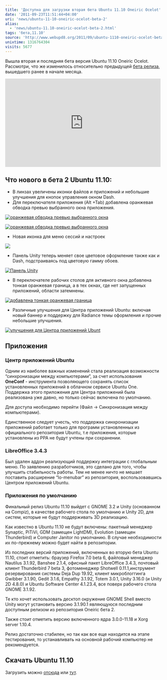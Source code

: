 ```yaml
---
title: 'Доступна для загрузки вторая бета Ubuntu 11.10 Oneiric Ocelot'
date: '2011-09-23T11:51:44+04:00'
uri: 'news/ubuntu-11-10-oneiric-ocelot-beta-2'
alias: 
  - 'news/ubuntu-11.10-oneiric-ocelot-beta-2.html'
tags: 'бета,11.10'
source: 'http://www.webupd8.org/2011/09/ubuntu-1110-oneiric-ocelot-beta-2-ready.html'
unixtime: 1316764304
visits: 5677
---
```

Вышла вторая и последняя бета версия Ubuntu 11.10 Oneiric Ocelot. Рассмотри, что же изменилось относительно предыдущей [бета релиза](news/ubuntu-11-10-oneiric-ocelot-beta-1), вышедшего ранее в начале месяца.

<iframe src="http://www.youtube.com/embed/XaAdbyEMQmk" frameborder="0" width="500" height="284"></iframe>

## Что нового в бета 2 Ubuntu 11.10:

*   В линзах увеличены иконки файлов и приложений и небольшие улучшения для кнопок управления окном Dash.
*   Для переключателя приложения (Alt +Tab) добавлена оранжевая обводка превью выбранного окна приложения.

[![оранжевая обводка превью выбранного окна](img/2011/09/23/11-00/1110-3-6174370221-o.jpg)](img/2011/09/23/11-00/1110-3-6174370221-o.jpg)

[![оранжевая обводка превью выбранного окна](img/2011/09/23/11-00/1110-4-6174369965-o.jpg)](img/2011/09/23/11-00/1110-4-6174369965-o.jpg)

*   Новая иконка для меню сессий и настроек

![](img/2011/09/23/11-00/1110-6174370261-o.jpg)

*   Панель Unity теперь меняет свое цветовое оформление также как и Dash, подстраиваясь под цветовую гамму обоев.

[![Панель Unity](img/2011/09/23/11-00/launcher-6174371575-o.jpg)](img/2011/09/23/11-00/launcher-6174371575-o.jpg)

*   В переключателе рабочих столов для активного окна добавлена тонкая оранжевая граница, а в тех окнах, где нет запущенных приложений, области затемнены.

[![добавлена тонкая оранжевая граница](img/2011/09/23/11-00/ubuntu1110-workspace-switcher-6174898424-o.jpg)](img/2011/09/23/11-00/ubuntu1110-workspace-switcher-6174898424-o.jpg)

*   Различные улучшения для Центра приложений Ubuntu: включая новый баннер и поддержку для Radiance темы оформления и прочие небольшие улучшения.

[![улучшения для Центра приложений Ubunt](img/2011/09/23/11-00/1110-2-6174370337-o.jpg)](img/2011/09/23/11-00/1110-2-6174370337-o.jpg)

## Приложения

### Центр приложений Ubuntu

Одним из наиболее важных изменений стала реализация возможности “синхронизации между компьютерами”, за счет использования **OneConf** - инструмента позволяющего сохранять список установленных приложений в облачном сервисе Ubuntu Onе. Поддержка этого приложения для Центра приложений была реализована уже давно, но только сейчас включена по умолчанию.

Для доступа необходимо перейти (Файл → Синхронизация между компьютерами).

Единственное следует учесть, что поддержка синхронизации приложений работает только для программ установленных из официального репозитория Ubuntu, т.е приложения, которые установлены из PPA не будут учтены при сохранении.

### LibreOffice 3.4.3

Был удален аддон реализующий поддержку интеграции с глобальным меню. По заявлению разработчиков, это сделано для того, чтобы улучшить стабильность работы. Тем не менее ничто не мешает поставить расширение “lo-menubar” из репозитория, воспользовавшись Центром приложений Ubuntu.

### Приложения по умолчанию

Финальный релиз Ubuntu 11.10 выйдет с GNOME 3.2 и Unity (основанном на Compiz), в качестве рабочего стола по умолчанию и Unity 2D, для систем, которые не будут поддерживать 3D реализацию.

Как известно в Ubuntu 11.10 не будут включены: пакетный менеджер Synaptic, PiTiVi, GDM (замещен LightDM), Evolution (замещен Thunderbird) и Computer Janitor по умолчанию. В случае необходимости их по-прежнему можно будет найти в репозитории.

Из последних версий приложений, включенных во вторую бета Ubuntu 11.10, стоит отметить: браузер Firefox 7.0 beta 6, файловый менеджер Nautilus 3.1.92, Banshee 2.1.4, офисный пакет LibreOffice 3.4.3, почтовый клиент Thunderbird 7 beta 3, фотоменеджер Shotwell 0.11.1,инструмент резервирования системы Deja Dup 19.92, клиент микроблоггинга Gwibber 3.1.90, Gedit 3.1.6, Empathy 3.1.92, Totem 3.0.1, Unity 3.16.0 (и Unity 2D 4.8.0) и Ubuntu Software Center 4.1.23.4, все поверх рабочего стола GNOME 3.1.92.

Те кто хочет использовать десктоп окружение GNOME Shell вместо Unity могут установить версию 3.1.90.1 являющуюся последним доступным релизом из репозитория Oneiric бета 2.

Также стоит отметить версию включенного ядра 3.0.0-11.18 и Xorg server 1.10.4.

Релиз достаточно стабилен, но так как все еще находится на этапе тестирования, то устанавливать на основной рабочий компьютер не рекомендуется.

## Скачать Ubuntu 11.10

Загрузить можно [отсюда](https://wiki.ubuntu.com/OneiricOcelot/TechnicalOverview/Beta2) или [тут](http://releases.ubuntu.com/oneiric/).
